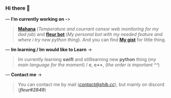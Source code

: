 ### Hi there 👋

— **I’m currently working on -**>
> **[Mahana](https://github.com/aielove/mahana)** (*Temperature and courrant censor web monitoring for my dad job*) and **[fleur bot](https://github.com/aielove/fleur-s-bots)** (*My personal bot with my needed feature and where i try new python thing*). And you can find **[My gist](https://gist.github.com/aielove)** for little thing.

— **Im learning / Im would like to Learn** ->
> Im currently learning **swift** and stilllearning new **python** thing (*my main language for the moment*) / **c**, **c++**, (*the order is important ^^*)

— **Contact me** ->
> You can contact me by mail (*contact@shib.cc*), but mainly on discord (***fleur#2849***)
